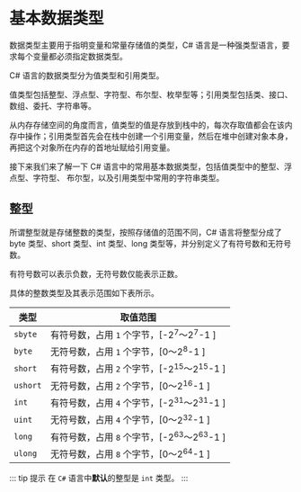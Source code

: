 # 基本数据类型

数据类型主要用于指明变量和常量存储值的类型，C# 语言是一种强类型语言，要求每个变量都必须指定数据类型。

C# 语言的数据类型分为值类型和引用类型。

值类型包括整型、浮点型、字符型、布尔型、枚举型等；引用类型包括类、接口、数组、委托、字符串等。

从内存存储空间的角度而言，值类型的值是存放到栈中的，每次存取值都会在该内存中操作；引用类型首先会在栈中创建一个引用变量，然后在堆中创建对象本身，再把这个对象所在内存的首地址赋给引用变量。

接下来我们来了解一下 C# 语言中的常用基本数据类型，包括值类型中的整型、浮点型、字符型、 布尔型，以及引用类型中常用的字符串类型。

## 整型

所谓整型就是存储整数的类型，按照存储值的范围不同，C# 语言将整型分成了 byte 类型、short 类型、int 类型、long 类型等，并分别定义了有符号数和无符号数。

有符号数可以表示负数，无符号数仅能表示正数。

具体的整数类型及其表示范围如下表所示。

|类型|取值范围|
|-----|-----|
| `sbyte` |有符号数，占用 `1` 个字节，[-$2^7$〜$2^7$-1 ]|
| `byte` |无符号数，占用 `1` 个字节，[0〜$2^8$-1 ]|
| `short` |有符号数，占用 `2` 个字节，[-$2^15$〜$2^15$-1 ]|
| `ushort` |无符号数，占用 `2` 个字节，[0〜$2^16$-1 ]|
| `int` |有符号数，占用 `4` 个字节，[-$2^31$〜$2^31$-1 ]|
| `uint` |无符号数，占用 `4` 个字节，[0〜$2^32$-1 ]|
| `long` |有符号数，占用 `8` 个字节，[-$2^63$〜$2^63$-1 ]|
| `ulong` |无符号数，占用 `8` 个字节，[0〜$2^64$-1 ]|

::: tip 提示
在 `C#` 语言中**默认**的整型是 `int` 类型。
:::